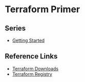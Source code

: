 # Terraform Primer

## Series
- [Getting Started](./1-getting-started)

## Reference Links
- [Terraform Downloads](https://www.terraform.io/downloads.html)
- [Terraform Registry](https://registry.terraform.io/)

